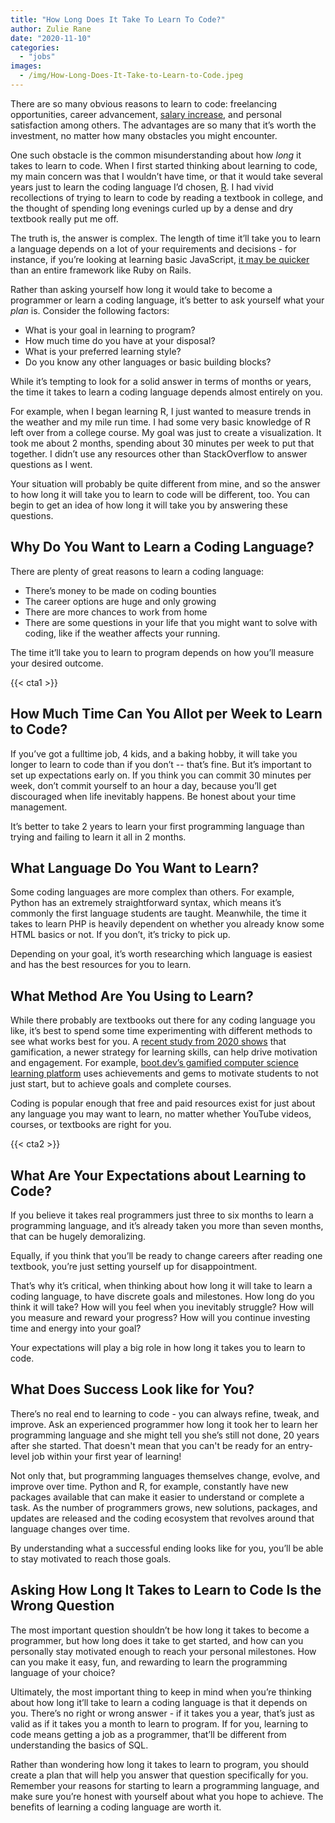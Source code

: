 ```yaml
---
title: "How Long Does It Take To Learn To Code?"
author: Zulie Rane
date: "2020-11-10"
categories: 
  - "jobs"
images:
  - /img/How-Long-Does-It-Take-to-Learn-to-Code.jpeg
---
```


There are so many obvious reasons to learn to code: freelancing opportunities, career advancement, [salary increase](/misc/how-much-do-software-engineers-make/), and personal satisfaction among others. The advantages are so many that it’s worth the investment, no matter how many obstacles you might encounter.

One such obstacle is the common misunderstanding about how _long_ it takes to learn to code. When I first started thinking about learning to code, my main concern was that I wouldn’t have time, or that it would take several years just to learn the coding language I’d chosen, [R](https://en.wikipedia.org/wiki/R_(programming_language)). I had vivid recollections of trying to learn to code by reading a textbook in college, and the thought of spending long evenings curled up by a dense and dry textbook really put me off.

The truth is, the answer is complex. The length of time it’ll take you to learn a language depends on a lot of your requirements and decisions - for instance, if you’re looking at learning basic JavaScript, [it may be quicker](/golang/top-web-development-languages/) than an entire framework like Ruby on Rails. 

Rather than asking yourself how long it would take to become a programmer or learn a coding language, it’s better to ask yourself what your _plan_ is. Consider the following factors:

- What is your goal in learning to program?
- How much time do you have at your disposal?
- What is your preferred learning style?
- Do you know any other languages or basic building blocks? 

While it’s tempting to look for a solid answer in terms of months or years, the time it takes to learn a coding language depends almost entirely on you. 

For example, when I began learning R, I just wanted to measure trends in the weather and my mile run time. I had some very basic knowledge of R left over from a college course. My goal was just to create a visualization. It took me about 2 months, spending about 30 minutes per week to put that together. I didn’t use any resources other than StackOverflow to answer questions as I went. 

Your situation will probably be quite different from mine, and so the answer to how long it will take you to learn to code will be different, too. You can begin to get an idea of how long it will take you by answering these questions.

## Why Do You Want to Learn a Coding Language?

There are plenty of great reasons to learn a coding language:

- There’s money to be made on coding bounties
- The career options are huge and only growing
- There are more chances to work from home
- There are some questions in your life that you might want to solve with coding, like if the weather affects your running.

The time it’ll take you to learn to program depends on how you’ll measure your desired outcome.

{{< cta1 >}}

## How Much Time Can You Allot per Week to Learn to Code?

If you’ve got a fulltime job, 4 kids, and a baking hobby, it will take you longer to learn to code than if you don’t -- that’s fine. But it’s important to set up expectations early on. If you think you can commit 30 minutes per week, don’t commit yourself to an hour a day, because you’ll get discouraged when life inevitably happens. Be honest about your time management. 

It’s better to take 2 years to learn your first programming language than trying and failing to learn it all in 2 months. 

## What Language Do You Want to Learn?

Some coding languages are more complex than others. For example, Python has an extremely straightforward syntax, which means it’s commonly the first language students are taught. Meanwhile, the time it takes to learn PHP is heavily dependent on whether you already know some HTML basics or not. If you don’t, it’s tricky to pick up. 

Depending on your goal, it’s worth researching which language is easiest and has the best resources for you to learn. 

## What Method Are You Using to Learn?

While there probably are textbooks out there for any coding language you like, it’s best to spend some time experimenting with different methods to see what works best for you. A [recent study from 2020 shows](https://papers.ssrn.com/sol3/papers.cfm?abstract_id=3654313) that gamification, a newer strategy for learning skills, can help drive motivation and engagement. For example, [boot.dev’s gamified computer science learning platform](/news/qvaults-achievements-system/) uses achievements and gems to motivate students to not just start, but to achieve goals and complete courses. 

Coding is popular enough that free and paid resources exist for just about any language you may want to learn, no matter whether YouTube videos, courses, or textbooks are right for you.

{{< cta2 >}}

## What Are Your Expectations about Learning to Code?

If you believe it takes real programmers just three to six months to learn a programming language, and it’s already taken you more than seven months, that can be hugely demoralizing. 

Equally, if you think that you’ll be ready to change careers after reading one textbook, you’re just setting yourself up for disappointment.

That’s why it’s critical, when thinking about how long it will take to learn a coding language, to have discrete goals and milestones. How long do you think it will take? How will you feel when you inevitably struggle? How will you measure and reward your progress? How will you continue investing time and energy into your goal? 

Your expectations will play a big role in how long it takes you to learn to code.

## What Does Success Look like for You?

There’s no real end to learning to code - you can always refine, tweak, and improve. Ask an experienced programmer how long it took her to learn her programming language and she might tell you she’s still not done, 20 years after she started. That doesn't mean that you can't be ready for an entry-level job within your first year of learning!

Not only that, but programming languages themselves change, evolve, and improve over time. Python and R, for example, constantly have new packages available that can make it easier to understand or complete a task. As the number of programmers grows, new solutions, packages, and updates are released and the coding ecosystem that revolves around that language changes over time. 

By understanding what a successful ending looks like for you, you’ll be able to stay motivated to reach those goals.
 
## Asking How Long It Takes to Learn to Code Is the Wrong Question

The most important question shouldn’t be how long it takes to become a programmer, but how long does it take to get started, and how can you personally stay motivated enough to reach your personal milestones. How can you make it easy, fun, and rewarding to learn the programming language of your choice? 

Ultimately, the most important thing to keep in mind when you’re thinking about how long it’ll take to learn a coding language is that it depends on you. There’s no right or wrong answer - if it takes you a year, that’s just as valid as if it takes you a month to learn to program. If for you, learning to code means getting a job as a programmer, that’ll be different from understanding the basics of SQL. 

Rather than wondering how long it takes to learn to program, you should create a plan that will help you answer that question specifically for you. Remember your reasons for starting to learn a programming language, and make sure you’re honest with yourself about what you hope to achieve. The benefits of learning a coding language are worth it.
